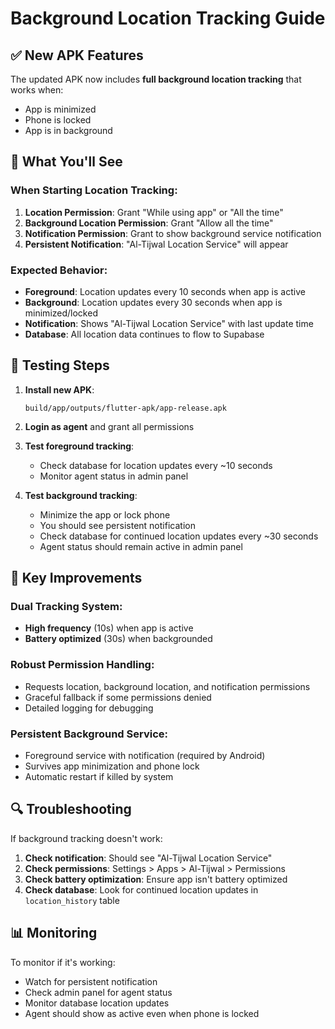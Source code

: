 # Background Location Tracking Guide

## ✅ New APK Features

The updated APK now includes **full background location tracking** that works when:
- App is minimized
- Phone is locked
- App is in background

## 📱 What You'll See

### When Starting Location Tracking:
1. **Location Permission**: Grant "While using app" or "All the time"
2. **Background Location Permission**: Grant "Allow all the time" 
3. **Notification Permission**: Grant to show background service notification
4. **Persistent Notification**: "Al-Tijwal Location Service" will appear

### Expected Behavior:
- **Foreground**: Location updates every 10 seconds when app is active
- **Background**: Location updates every 30 seconds when app is minimized/locked
- **Notification**: Shows "Al-Tijwal Location Service" with last update time
- **Database**: All location data continues to flow to Supabase

## 🔧 Testing Steps

1. **Install new APK**:
   ```
   build/app/outputs/flutter-apk/app-release.apk
   ```

2. **Login as agent** and grant all permissions

3. **Test foreground tracking**:
   - Check database for location updates every ~10 seconds
   - Monitor agent status in admin panel

4. **Test background tracking**:
   - Minimize the app or lock phone
   - You should see persistent notification
   - Check database for continued location updates every ~30 seconds
   - Agent status should remain active in admin panel

## 🎯 Key Improvements

### Dual Tracking System:
- **High frequency** (10s) when app is active
- **Battery optimized** (30s) when backgrounded

### Robust Permission Handling:
- Requests location, background location, and notification permissions
- Graceful fallback if some permissions denied
- Detailed logging for debugging

### Persistent Background Service:
- Foreground service with notification (required by Android)
- Survives app minimization and phone lock
- Automatic restart if killed by system

## 🔍 Troubleshooting

If background tracking doesn't work:

1. **Check notification**: Should see "Al-Tijwal Location Service"
2. **Check permissions**: Settings > Apps > Al-Tijwal > Permissions
3. **Check battery optimization**: Ensure app isn't battery optimized
4. **Check database**: Look for continued location updates in `location_history` table

## 📊 Monitoring

To monitor if it's working:
- Watch for persistent notification
- Check admin panel for agent status
- Monitor database location updates
- Agent should show as active even when phone is locked